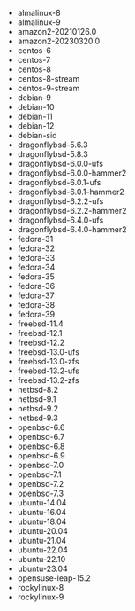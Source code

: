 - almalinux-8
- almalinux-9
- amazon2-20210126.0
- amazon2-20230320.0
- centos-6
- centos-7
- centos-8
- centos-8-stream
- centos-9-stream
- debian-9
- debian-10
- debian-11
- debian-12
- debian-sid
- dragonflybsd-5.6.3
- dragonflybsd-5.8.3
- dragonflybsd-6.0.0-ufs
- dragonflybsd-6.0.0-hammer2
- dragonflybsd-6.0.1-ufs
- dragonflybsd-6.0.1-hammer2
- dragonflybsd-6.2.2-ufs
- dragonflybsd-6.2.2-hammer2
- dragonflybsd-6.4.0-ufs
- dragonflybsd-6.4.0-hammer2
- fedora-31
- fedora-32
- fedora-33
- fedora-34
- fedora-35
- fedora-36
- fedora-37
- fedora-38
- fedora-39
- freebsd-11.4
- freebsd-12.1
- freebsd-12.2
- freebsd-13.0-ufs
- freebsd-13.0-zfs
- freebsd-13.2-ufs
- freebsd-13.2-zfs
- netbsd-8.2
- netbsd-9.1
- netbsd-9.2
- netbsd-9.3
- openbsd-6.6
- openbsd-6.7
- openbsd-6.8
- openbsd-6.9
- openbsd-7.0
- openbsd-7.1
- openbsd-7.2
- openbsd-7.3
- ubuntu-14.04
- ubuntu-16.04
- ubuntu-18.04
- ubuntu-20.04
- ubuntu-21.04
- ubuntu-22.04
- ubuntu-22.10
- ubuntu-23.04
- opensuse-leap-15.2
- rockylinux-8
- rockylinux-9
